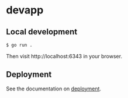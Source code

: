 # devapp

## Local development

```sh
$ go run .
```

Then visit http://localhost:6343 in your browser.

## Deployment

See the documentation on [deployment](../doc/deployment.md).
